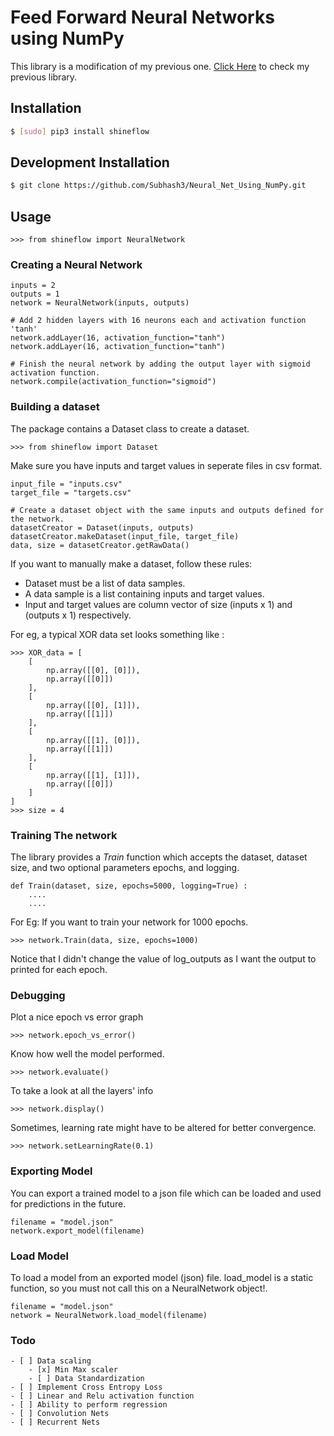 # Feed Forward Neural Networks using NumPy
This library is a modification of my previous one. [Click Here](https://github.com/Subhash3/Neural-Networks/tree/master/Feed_Forward_Networks) to check my previous library.


## Installation  
```bash
$ [sudo] pip3 install shineflow
``` 

## Development Installation
```bash
$ git clone https://github.com/Subhash3/Neural_Net_Using_NumPy.git
```

## Usage

```python3
>>> from shineflow import NeuralNetwork
```
### Creating a Neural Network
```python3
inputs = 2
outputs = 1
network = NeuralNetwork(inputs, outputs)

# Add 2 hidden layers with 16 neurons each and activation function 'tanh'
network.addLayer(16, activation_function="tanh") 
network.addLayer(16, activation_function="tanh")

# Finish the neural network by adding the output layer with sigmoid activation function.
network.compile(activation_function="sigmoid")
```
### Building a dataset
The package contains a Dataset class to create a dataset.

```python3
>>> from shineflow import Dataset
```

Make sure you have inputs and target values in seperate files in csv format.

```python3
input_file = "inputs.csv"
target_file = "targets.csv"

# Create a dataset object with the same inputs and outputs defined for the network.
datasetCreator = Dataset(inputs, outputs)
datasetCreator.makeDataset(input_file, target_file)
data, size = datasetCreator.getRawData()
```

If you want to manually make a dataset, follow these rules:
- Dataset must be a list of data samples.
- A data sample is a list containing inputs and target values.
- Input and target values are column vector of size (inputs x 1) and (outputs x 1) respectively.

For eg, a typical XOR data set looks something like :
```python3
>>> XOR_data = [
    [
        np.array([[0], [0]]),
        np.array([[0]])
    ],
    [
        np.array([[0], [1]]),
        np.array([[1]])
    ],
    [
        np.array([[1], [0]]),
        np.array([[1]])
    ],
    [
        np.array([[1], [1]]),
        np.array([[0]])
    ]
]
>>> size = 4
```

### Training The network
The library provides a *Train* function which accepts the dataset, dataset size, and two optional parameters epochs, and logging.
```python3
def Train(dataset, size, epochs=5000, logging=True) :
	....
	....
```
For Eg: If you want to train your network for 1000 epochs.
```python3
>>> network.Train(data, size, epochs=1000)
```
Notice that I didn't change the value of log_outputs as I want the output to printed for each epoch.


### Debugging
Plot a nice epoch vs error graph
```python3
>>> network.epoch_vs_error()
```

Know how well the model performed.
```python3
>>> network.evaluate()
```

To take a look at all the layers' info
```python3
>>> network.display()
```

Sometimes, learning rate might have to be altered for better convergence.
```python3
>>> network.setLearningRate(0.1)
```

### Exporting Model
You can export a trained model to a json file which can be loaded and used for predictions in the future.
```python3
filename = "model.json"
network.export_model(filename)
```

### Load Model
To load a model from an exported model (json) file.
load\_model is a static function, so you must not call this on a NeuralNetwork object!.
```python3
filename = "model.json"
network = NeuralNetwork.load_model(filename)
```

### Todo
    - [ ] Data scaling
        - [x] Min Max scaler
        - [ ] Data Standardization
    - [ ] Implement Cross Entropy Loss
    - [ ] Linear and Relu activation function
    - [ ] Ability to perform regression
    - [ ] Convolution Nets
    - [ ] Recurrent Nets